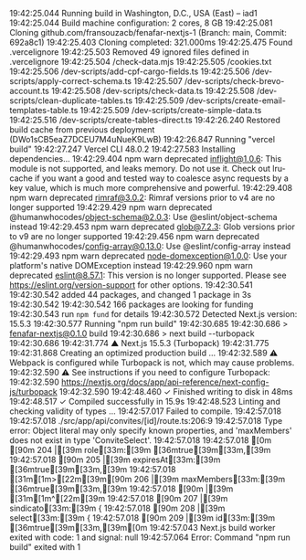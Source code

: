 19:42:25.044 Running build in Washington, D.C., USA (East) – iad1
19:42:25.044 Build machine configuration: 2 cores, 8 GB
19:42:25.081 Cloning github.com/fransouzacb/fenafar-nextjs-1 (Branch: main, Commit: 692a8c1)
19:42:25.403 Cloning completed: 321.000ms
19:42:25.475 Found .vercelignore
19:42:25.503 Removed 49 ignored files defined in .vercelignore
19:42:25.504   /check-data.mjs
19:42:25.505   /cookies.txt
19:42:25.506   /dev-scripts/add-cpf-cargo-fields.ts
19:42:25.506   /dev-scripts/apply-correct-schema.ts
19:42:25.507   /dev-scripts/check-brevo-account.ts
19:42:25.508   /dev-scripts/check-data.ts
19:42:25.508   /dev-scripts/clean-duplicate-tables.ts
19:42:25.509   /dev-scripts/create-email-templates-table.ts
19:42:25.509   /dev-scripts/create-simple-data.ts
19:42:25.516   /dev-scripts/create-tables-direct.ts
19:42:26.240 Restored build cache from previous deployment (DWo1sCB5eaZ7DCEU7M4uNueK9LwB)
19:42:26.847 Running "vercel build"
19:42:27.247 Vercel CLI 48.0.2
19:42:27.583 Installing dependencies...
19:42:29.404 npm warn deprecated inflight@1.0.6: This module is not supported, and leaks memory. Do not use it. Check out lru-cache if you want a good and tested way to coalesce async requests by a key value, which is much more comprehensive and powerful.
19:42:29.408 npm warn deprecated rimraf@3.0.2: Rimraf versions prior to v4 are no longer supported
19:42:29.429 npm warn deprecated @humanwhocodes/object-schema@2.0.3: Use @eslint/object-schema instead
19:42:29.453 npm warn deprecated glob@7.2.3: Glob versions prior to v9 are no longer supported
19:42:29.456 npm warn deprecated @humanwhocodes/config-array@0.13.0: Use @eslint/config-array instead
19:42:29.493 npm warn deprecated node-domexception@1.0.0: Use your platform's native DOMException instead
19:42:29.960 npm warn deprecated eslint@8.57.1: This version is no longer supported. Please see https://eslint.org/version-support for other options.
19:42:30.541 
19:42:30.542 added 44 packages, and changed 1 package in 3s
19:42:30.542 
19:42:30.542 166 packages are looking for funding
19:42:30.543   run `npm fund` for details
19:42:30.572 Detected Next.js version: 15.5.3
19:42:30.577 Running "npm run build"
19:42:30.685 
19:42:30.686 > fenafar-nextjs@0.1.0 build
19:42:30.686 > next build --turbopack
19:42:30.686 
19:42:31.774    ▲ Next.js 15.5.3 (Turbopack)
19:42:31.775 
19:42:31.868    Creating an optimized production build ...
19:42:32.589  ⚠ Webpack is configured while Turbopack is not, which may cause problems.
19:42:32.590  ⚠ See instructions if you need to configure Turbopack:
19:42:32.590   https://nextjs.org/docs/app/api-reference/next-config-js/turbopack
19:42:32.590 
19:42:48.460  ✓ Finished writing to disk in 48ms
19:42:48.517  ✓ Compiled successfully in 15.9s
19:42:48.523    Linting and checking validity of types ...
19:42:57.017 Failed to compile.
19:42:57.018 
19:42:57.018 ./src/app/api/convites/[id]/route.ts:206:9
19:42:57.018 Type error: Object literal may only specify known properties, and 'maxMembers' does not exist in type 'ConviteSelect<DefaultArgs>'.
19:42:57.018 
19:42:57.018 [0m [90m 204 |[39m         role[33m:[39m [36mtrue[39m[33m,[39m
19:42:57.018  [90m 205 |[39m         expiresAt[33m:[39m [36mtrue[39m[33m,[39m
19:42:57.018 [31m[1m>[22m[39m[90m 206 |[39m         maxMembers[33m:[39m [36mtrue[39m[33m,[39m
19:42:57.018  [90m     |[39m         [31m[1m^[22m[39m
19:42:57.018  [90m 207 |[39m         sindicato[33m:[39m {
19:42:57.018  [90m 208 |[39m           select[33m:[39m {
19:42:57.018  [90m 209 |[39m             id[33m:[39m [36mtrue[39m[33m,[39m[0m
19:42:57.043 Next.js build worker exited with code: 1 and signal: null
19:42:57.064 Error: Command "npm run build" exited with 1